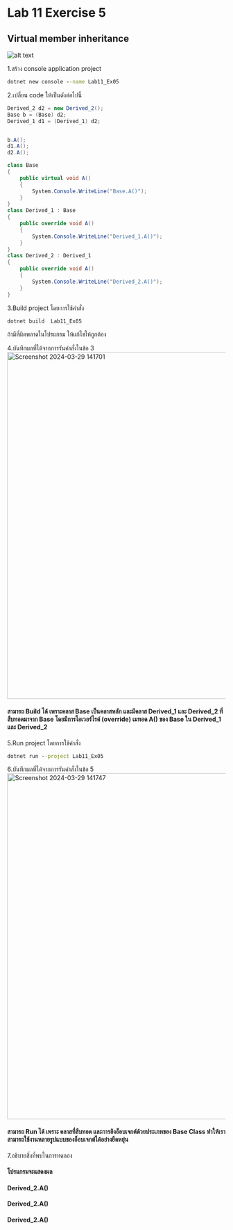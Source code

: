 # Lab 11 Exercise 5

## Virtual member inheritance
![alt text](./Pictures/image01.png)

1.สร้าง console application project

```cmd
dotnet new console --name Lab11_Ex05
```

2.เปลี่ยน code ให้เป็นดังต่อไปนี้

```cs
Derived_2 d2 = new Derived_2();
Base b = (Base) d2;
Derived_1 d1 = (Derived_1) d2;


b.A();
d1.A();
d2.A();

class Base
{
    public virtual void A()
    {
        System.Console.WriteLine("Base.A()");
    }
}
class Derived_1 : Base
{
    public override void A()
    {
        System.Console.WriteLine("Derived_1.A()");
    }
}
class Derived_2 : Derived_1
{
    public override void A()
    {
        System.Console.WriteLine("Derived_2.A()");
    }
}
```

3.Build project โดยการใช้คำสั่ง

```cmd
dotnet build  Lab11_Ex05
```

ถ้ามีที่ผิดพลาดในโปรแกรม ให้แก้ไขให้ถูกต้อง

4.บันทึกผลที่ได้จากการรันคำสั่งในข้อ 3
<img width="798" alt="Screenshot 2024-03-29 141701" src="https://github.com/SuphawadiP/03376836-OOP-2566-Lab-11/assets/144196049/851fb2c5-6056-4b6b-bd2e-63c52774a6dc">

#### สามารถ Build ได้ เพราะคลาส Base เป็นคลาสหลัก และมีคลาส Derived_1 และ Derived_2 ที่สืบทอดมาจาก Base โดยมีการโอเวอร์ไรด์ (override) เมทอด A() ของ Base ใน Derived_1 และ Derived_2
5.Run project โดยการใช้คำสั่ง

```cmd
dotnet run --project Lab11_Ex05
```

6.บันทึกผลที่ได้จากการรันคำสั่งในข้อ 5
<img width="796" alt="Screenshot 2024-03-29 141747" src="https://github.com/SuphawadiP/03376836-OOP-2566-Lab-11/assets/144196049/03d0ab2c-d56a-4c16-bfd9-e5aab38a3952">

#### สามารถ Run ได้ เพราะ คลาสที่สืบทอด และการอิงอ็อบเจกต์ด้วยประเภทของ Base Class ทำให้เราสามารถใช้งานหลายรูปแบบของอ็อบเจกต์ได้อย่างยืดหยุ่น
7.อธิบายสิ่งที่พบในการทดลอง
#### โปรแกรมจะแสดงผล
#### Derived_2.A()
#### Derived_2.A()
#### Derived_2.A()
